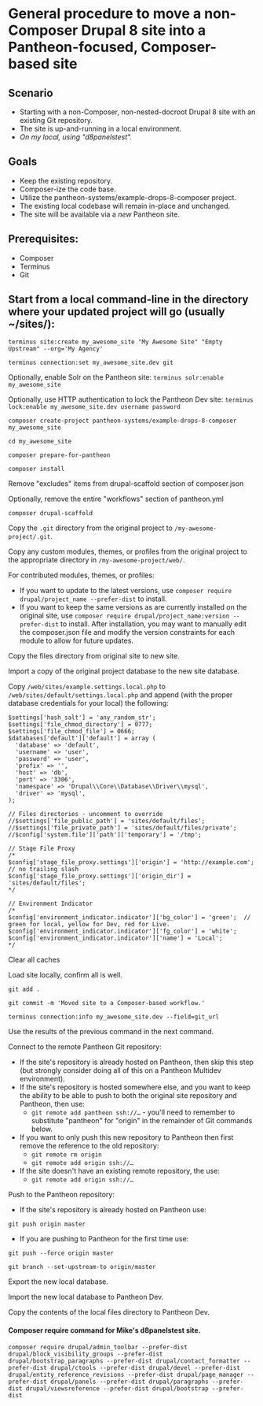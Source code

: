 # General procedure to move a non-Composer Drupal 8 site into a Pantheon-focused, Composer-based site

## Scenario

*  Starting with a non-Composer, non-nested-docroot Drupal 8 site with an existing Git repository.  
*  The site is up-and-running in a local environment.  
*  _On my local, using "d8panelstest"._  

## Goals

*  Keep the existing repository.  
*  Composer-ize the code base.  
*  Utilize the pantheon-systems/example-drops-8-composer project.  
*  The existing local codebase will remain in-place and unchanged.  
*  The site will be available via a *new* Pantheon site.  

## Prerequisites: 
  *  Composer  
  *  Terminus  
  *  Git 
  
## Start from a local command-line in the directory where your updated project will go (usually ~/sites/):

`terminus site:create my_awesome_site "My Awesome Site" "Empty Upstream" --org='My Agency'`
 
`terminus connection:set my_awesome_site.dev git`

Optionally, enable Solr on the Pantheon site: `terminus solr:enable my_awesome_site`

Optionally, use HTTP authentication to lock the Pantheon Dev site: `terminus lock:enable my_awesome_site.dev username password`
 
`composer create-project pantheon-systems/example-drops-8-composer my_awesome_site`
 
`cd my_awesome_site`
 
`composer prepare-for-pantheon`
 
`composer install`
 
Remove "excludes" items from drupal-scaffold section of composer.json

Optionally, remove the entire "workflows" section of pantheon.yml
 
`composer drupal-scaffold`

Copy the `.git` directory from the original project to `/my-awesome-project/.git`.

Copy any custom modules, themes, or profiles from the original project to the appropriate directory in `/my-awesome-project/web/`.

For contributed modules, themes, or profiles:

*  If you want to update to the latest versions, use `composer require drupal/project_name --prefer-dist` to install.  
*  If you want to keep the same versions as are currently installed on the original site, use `composer require drupal/project_name:version --prefer-dist` to install. After installation, you may want to manually edit the composer.json file and modify the version constraints for each module to allow for future updates.

Copy the files directory from original site to new site.  

Import a copy of the original project database to the new site database.

Copy `/web/sites/example.settings.local.php` to `/web/sites/default/settings.local.php` and append (with the proper database credentials for your local) the following:
 
```$config_directories['sync'] = '../config';
$settings['hash_salt'] = 'any_random_str';
$settings['file_chmod_directory'] = 0777;
$settings['file_chmod_file'] = 0666;
$databases['default']['default'] = array (
  'database' => 'default',
  'username' => 'user',
  'password' => 'user',
  'prefix' => '',
  'host' => 'db',
  'port' => '3306',
  'namespace' => 'Drupal\\Core\\Database\\Driver\\mysql',
  'driver' => 'mysql',
);

// Files directories - uncomment to override
//$settings['file_public_path'] = 'sites/default/files';
//$settings['file_private_path'] = 'sites/default/files/private';
//$config['system.file']['path']['temporary'] = '/tmp';

// Stage File Proxy
/*
$config['stage_file_proxy.settings']['origin'] = 'http://example.com'; // no trailing slash
$config['stage_file_proxy.settings']['origin_dir'] = 'sites/default/files';
*/

// Environment Indicator
/*
$config['environment_indicator.indicator']['bg_color'] = 'green';  // green for local, yellow for Dev, red for Live.
$config['environment_indicator.indicator']['fg_color'] = 'white';
$config['environment_indicator.indicator']['name'] = 'Local';
*/
```

Clear all caches

Load site locally, confirm all is well. 

`git add .`

`git commit -m 'Moved site to a Composer-based workflow.'`

`terminus connection:info my_awesome_site.dev --field=git_url`

Use the results of the previous command in the next command.

Connect to the remote Pantheon Git repository:

*  If the site's repository is already hosted on Pantheon, then skip this step (but strongly consider doing all of this on a Pantheon Multidev environment).  
*  If the site's repository is hosted somewhere else, and you want to keep the ability to be able to push to both the original site repository and Pantheon, then use:
   *  `git remote add pantheon ssh://…` - you'll need to remember to substitute "pantheon" for "origin" in the remainder of Git commands below.  
*  If you want to only push this new repository to Pantheon then first remove the reference to the old repository:
   *  `git remote rm origin`  
   *  `git remote add origin ssh://…`  
*  If the site doesn't have an existing remote repository, the use:  
   *  `git remote add origin ssh://…`  

Push to the Pantheon repository: 

*  If the site's repository is already hosted on Pantheon use:  

`git push origin master`

*  If you are pushing to Pantheon for the first time use:  

`git push --force origin master`

`git branch --set-upstream-to origin/master`

Export the new local database. 

Import the new local database to Pantheon Dev. 

Copy the contents of the local files directory to Pantheon Dev.



#### Composer require command for Mike's d8panelstest site.
`composer require drupal/admin_toolbar --prefer-dist drupal/block_visibility_groups --prefer-dist drupal/bootstrap_paragraphs --prefer-dist drupal/contact_formatter --prefer-dist drupal/ctools --prefer-dist drupal/devel --prefer-dist drupal/entity_reference_revisions --prefer-dist drupal/page_manager --prefer-dist drupal/panels --prefer-dist drupal/paragraphs --prefer-dist drupal/viewsreference --prefer-dist drupal/bootstrap --prefer-dist`
